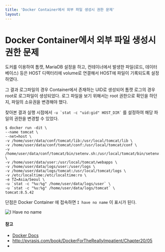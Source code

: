```yaml
---
title: 'Docker Container에서 외부 파일 생성시 권한 문제'
layout: 
---
```


# Docker Container에서 외부 파일 생성시 권한 문제

도커를 이용하여 톰캣, MariaDB 설정을 하고, 컨테이너에서 발생한 파일(로드, 데이터베이스) 등은 HOST 디렉터리에 volume로 연결해서 HOST에 파일이 기록되도록 설정하였다.   

그 결과 로그파일의 경우 Container에서 존재하는 UID로 생성되어 톰캣 로그의 경우 root로 로그파일이 생성되었다. 로그 파일을 보기 위해서는 root 권한으로 확인을 하던지, 파일의 소유권을 변경해야 했다.

찾아본 결과 실행 시점에서 ``` -u `stat -c "uid:gid" HOST_DIR` ``` 를 설정하여 해당 파일의 권한을 변경할 수 있었다.


```
$ docker run -dit \
--name tomcat \
--net=host \
-v /home/user/data/conf/tomcat/lib:/usr/local/tomcat/lib \
-v /home/user/data/conf/tomcat/conf:/usr/local/tomcat/conf \
-v /home/user/data/conf/tomcat/bin/setenv.sh:/usr/local/tomcat/bin/setenv.sh \
-v /home/user/data/user:/usr/local/tomcat/webapps \
-v /home/user/data/logs/user:/user/logs \
-v /home/user/data/logs/tomcat:/usr/local/tomcat/logs \
-v /etc/localtime:/etc/localtime:ro \
-e TZ=Asia/Seoul \
-u `stat -c "%u:%g" /home/user/data/logs/user` \
-u `stat -c "%u:%g" /home/user/data/logs/tomcat` \
tomcat:8.5.42
```

단점은 Docker Container 에 접속하면 ```I have no name``` 이 표시가 된다.

![I Have no name](https://user-images.githubusercontent.com/1871682/71044234-7e78f280-2174-11ea-8432-991612ab0e30.png)

#### 참고
- [Docker Docs](https://docs.docker.com/engine/reference/run)
- http://pyrasis.com/book/DockerForTheReallyImpatient/Chapter20/05
- 